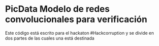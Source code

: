 # PicData Modelo de redes convolucionales para verificación

Este código está escrito para el hackaton #Hackcorruption y se divide en dos partes de las cuales una está destinada 
